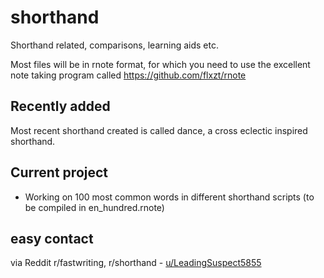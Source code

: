 # shorthand
Shorthand related, comparisons, learning aids etc.

Most files will be in rnote format, for which you need to use the excellent note taking program called https://github.com/flxzt/rnote

## Recently added
Most recent shorthand created is called dance, a cross eclectic inspired shorthand.

## Current project
- Working on 100 most common words in different shorthand scripts (to be compiled in en_hundred.rnote)

## easy contact
via Reddit r/fastwriting, r/shorthand - [u/LeadingSuspect5855](https://www.reddit.com/user/LeadingSuspect5855/)
